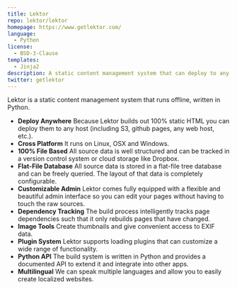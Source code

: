 ```yaml
---
title: Lektor
repo: lektor/lektor
homepage: https://www.getlektor.com/
language:
  - Python
license:
  - BSD-3-Clause
templates:
  - Jinja2
description: A static content management system that can deploy to any webserver.
twitter: getlektor
---
```


Lektor is a static content management system that runs offline, written in Python.

* **Deploy Anywhere** Because Lektor builds out 100% static HTML you can deploy
  them to any host (including S3, github pages, any web host, etc.).
* **Cross Platform** It runs on Linux, OSX and Windows.
* **100% File Based** All source data is well structured and can be tracked in
  a version control system or cloud storage like Dropbox.
* **Flat-File Database** All source data is stored in a flat-file tree database
  and can be freely queried. The layout of that data is completely configurable.
* **Customizable Admin** Lektor comes fully equipped with a flexible and
  beautiful admin interface so you can edit your pages without having to touch
  the raw sources.
* **Dependency Tracking** The build process intelligently tracks page
  dependencies such that it only rebuilds pages that have changed.
* **Image Tools** Create thumbnails and give convenient access to EXIF data.
* **Plugin System** Lektor supports loading plugins that can customize a wide
  range of functionality.
* **Python API** The build system is written in Python and provides a
  documented API to extend it and integrate into other apps.
* **Multilingual** We can speak multiple languages and allow you to easily
  create localized websites.
